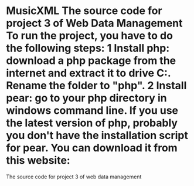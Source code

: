 MusicXML
The source code for project 3 of Web Data Management
To run the project, you have to do the following steps:
1 Install php: download a php package from the internet and extract it to drive C:. Rename the folder to "php". 
2 Install pear: go to your php directory in windows command line. If you use the latest version of php, probably you don't have the installation script for pear. You can download it from this website: 
========

The source code for project 3 of web data management
